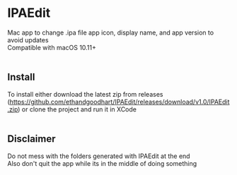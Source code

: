 # IPAEdit
Mac app to change .ipa file app icon, display name, and app version to avoid updates<br>
Compatible with macOS 10.11+
<br><br>

## Install
To install either download the latest zip from releases (https://github.com/ethandgoodhart/IPAEdit/releases/download/v1.0/IPAEdit.zip) or clone the project and run it in XCode
<br><br>

## Disclaimer
Do not mess with the folders generated with IPAEdit at the end<br>
Also don't quit the app while its in the middle of doing something
